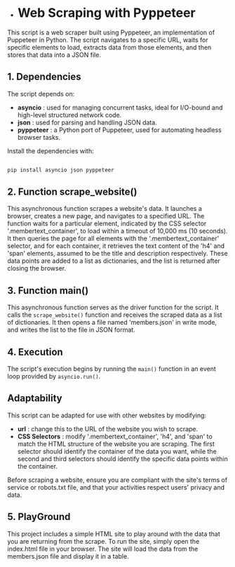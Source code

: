 - # Web Scraping with Pyppeteer

This script is a web scraper built using Pyppeteer, an implementation of Puppeteer in Python. The script navigates to a specific URL, waits for specific elements to load, extracts data from those elements, and then stores that data into a JSON file.

## 1. Dependencies

The script depends on:

- **asyncio** : used for managing concurrent tasks, ideal for I/O-bound and high-level structured network code.
- **json** : used for parsing and handling JSON data.
- **pyppeteer** : a Python port of Puppeteer, used for automating headless browser tasks.

Install the dependencies with:

```bash

pip install asyncio json pyppeteer
```

## 2. Function scrape_website()

This asynchronous function scrapes a website's data. It launches a browser, creates a new page, and navigates to a specified URL. The function waits for a particular element, indicated by the CSS selector '.membertext_container', to load within a timeout of 10,000 ms (10 seconds). It then queries the page for all elements with the '.membertext_container' selector, and for each container, it retrieves the text content of the 'h4' and 'span' elements, assumed to be the title and description respectively. These data points are added to a list as dictionaries, and the list is returned after closing the browser.

## 3. Function main()

This asynchronous function serves as the driver function for the script. It calls the `scrape_website()` function and receives the scraped data as a list of dictionaries. It then opens a file named 'members.json' in write mode, and writes the list to the file in JSON format.

## 4. Execution

The script's execution begins by running the `main()` function in an event loop provided by `asyncio.run()`.

## Adaptability

This script can be adapted for use with other websites by modifying:

- **url** : change this to the URL of the website you wish to scrape.
- **CSS Selectors** : modify '.membertext_container', 'h4', and 'span' to match the HTML structure of the website you are scraping. The first selector should identify the container of the data you want, while the second and third selectors should identify the specific data points within the container.

Before scraping a website, ensure you are compliant with the site's terms of service or robots.txt file, and that your activities respect users' privacy and data.

## 5. PlayGround

This project includes a simple HTML site to play around with the data that you are returning from the scrape. To run the site, simply open the index.html file in your browser. The site will load the data from the members.json file and display it in a table.

